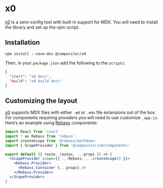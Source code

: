# x0

[x0][] is a zero-config tool with built in support for MDX.  You will need
to install the library and set up the npm script.

## Installation

```shell
npm install --save-dev @compositor/x0
```

Then, in your `package.json` add the following to the `scripts`:

```json
{
  "start": "x0 docs",
  "build": "x0 build docs"
}
```

## Customizing the layout

[x0][] supports MDX files with either `.md` or `.mdx` file extensions out of
the box. For components requiring providers you will need to use customize
`_app.js`. Here’s an example using [Rebass][] components:

```jsx
import React from 'react'
import * as Rebass from 'rebass'
import createScope from '@rebass/markdown'
import { ScopeProvider } from '@compositor/x0/components'

export default ({ route, routes, ...props }) => (
  <ScopeProvider scope={{ ...Rebass, ...createScope() }}>
    <Rebass.Provider>
      <Rebass.Container {...props} />
    </Rebass.Provider>
  </ScopeProvider>
)
```

[x0]: https://compositor.io/x0

[rebass]: https://jxnblk.com/rebass
